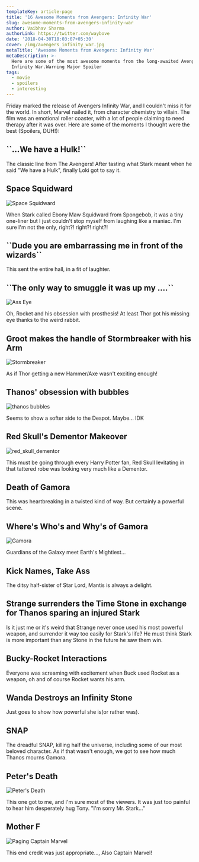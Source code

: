 ```yaml
---
templateKey: article-page
title: '16 Awesome Moments from Avengers: Infinity War'
slug: awesome-moments-from-avengers-infinity-war
author: Vaibhav Sharma
authorLink: https://twitter.com/waybove
date: '2018-04-30T18:03:07+05:30'
cover: /img/avengers_infinity_war.jpg
metaTitle: 'Awesome Moments from Avengers: Infinity War'
metaDescription: >-
  Here are some of the most awesome moments from the long-awaited Avenger's
  Infinity War.Warning Major Spoiler
tags:
  - movie
  - spoilers
  - interesting
---
```

Friday marked the release of Avengers Infinity War, and I couldn't miss it for the world. In short, Marvel nailed it, from character chemistry to villain. The film was an emotional roller coaster, with a lot of people claiming to need therapy after it was over. Here are some of the moments I thought were the best (Spoilers, DUH!):

## \`\`...We have a Hulk!\`\`

The classic line from The Avengers! After tasting what Stark meant when he said "We have a Hulk", finally Loki got to say it.

## Space Squidward

![Space Squidward](/img/squidward.jpg)

When Stark called Ebony Maw Squidward from Spongebob, it was a tiny one-liner but I just couldn't stop myself from laughing like a maniac. I'm sure I'm not the only, right?! right?! right?!

## \`\`Dude you are embarrassing me in front of the wizards\`\`

This sent the entire hall, in a fit of laughter.

## \`\`The only way to smuggle it was up my ....\`\`

![Ass Eye](/img/eye.jpg)

Oh, Rocket and his obsession with prosthesis! At least Thor got his missing eye thanks to the weird rabbit.

## Groot makes the handle of Stormbreaker with his Arm

![Stormbreaker](/img/stormbreaker.jpg.png)

As if Thor getting a new Hammer/Axe wasn't exciting enough!

## Thanos' obsession with bubbles

![thanos bubbles](/img/bubbles.jpg)

Seems to show a softer side to the Despot. Maybe... IDK

## Red Skull's Dementor Makeover

![red_skull_dementor](/img/dementor.jpeg)

This must be going through every Harry Potter fan, Red Skull levitating in that tattered robe was looking very much like a Dementor.

## Death of Gamora

This was heartbreaking in a twisted kind of way. But certainly a powerful scene.

## Where's Who's and Why's of Gamora

![Gamora](/img/gamora.jpg)

Guardians of the Galaxy meet Earth's Mightiest...

## Kick Names, Take Ass

The ditsy half-sister of Star Lord, Mantis is always a delight.

## Strange surrenders the Time Stone in exchange for Thanos sparing an injured Stark

Is it just me or it's weird that Strange never once used his most powerful weapon, and surrender it way too easily for Stark's life? He must think Stark is more important than any Stone in the future he saw them win.

## Bucky-Rocket Interactions

Everyone was screaming with excitement when Buck used Rocket as a weapon, oh and of course Rocket wants his arm.

## Wanda Destroys an Infinity Stone

Just goes to show how powerful she is(or rather was).

## SNAP

The dreadful SNAP, killing half the universe, including some of our most beloved character. As if that wasn't enough, we got to see how much Thanos mourns Gamora.

## Peter's Death

![Peter's Death](/img/peters_death.jpg)

This one got to me, and I'm sure most of the viewers. It was just too painful to hear him desperately hug Tony. "I'm sorry Mr. Stark..."

## Mother F

![Paging Captain Marvel](/img/captainmarvel.jpg)

This end credit was just appropriate..., Also Captain Marvel!
